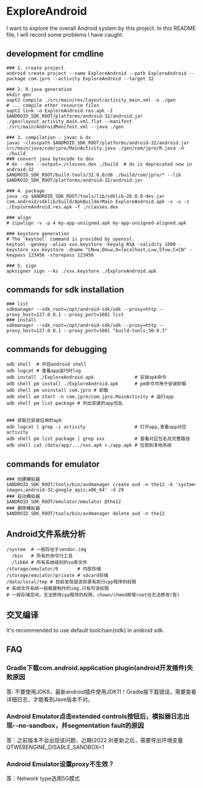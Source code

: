 # ExploreAndroid

I want to explore the overall Android system by this project. In this README file, I will record some problems I have caught.

## development for cmdline

```shell
### 1. create project
android create project --name ExploreAndroid --path ExploreAndroid --package com.jpro --activity ExploreAndroid --target 32

### 2. R.java generation
mkdir gen
aapt2 compile ./src/main/res/layout/activity_main.xml -o ./gen
# ... compile other resource files
aapt2 link -o ExploreAndroid.res.apk -I $ANDROID_SDK_ROOT/platforms/android-32/android.jar ./gen/layout_activity_main.xml.flat --manifest ./src/main/AndroidManifest.xml --java ./gen

### 3. compilation - javac & dx
javac -classpath $ANDROID_SDK_ROOT/platforms/android-32/android.jar src/main/java/com/jpro/MainActivity.java ./gen/com/jpro/R.java -d ./build
### convert java bytecode to dex
# dx --dex --output=./classes.dex ./build  # dx is deprecated now in android-32
$ANDROID_SDK_ROOT/build-tools/32.0.0/d8 ./build/com/jpro/* --lib $ANDROID_SDK_ROOT/platforms/android-32/android.jar 

### 4. package
java -cp $ANDROID_SDK_ROOT/tools/lib/sdklib-26.0.0-dev.jar com.android/sdklib/build/ApkBuilderMain ExploreAndroid.apk -v -u -z ./ExploreAndroid.res.apk -f ./classes.dex

### align
# zipalign -v -p 4 my-app-unsigned.apk my-app-unsigned-aligned.apk

### keystore generation
# The 'keytool' command is provided by openssl.
keytool -genkey -alias xxx.keystore -keyalg RSA -validity 1000 -keystore xxx.keystore -dname "CN=w,OU=w,O=localhost,L=w,ST=w,C=CN" -keypass 123456 -storepass 123456

### 5. sign
apksigner sign --ks ./xxx.keystore ./ExploreAndroid.apk
```

## commands for sdk installation

```shell
### list
sdkmanager --sdk_root=/opt/android-sdk/sdk --proxy=http --proxy_host=127.0.0.1 --proxy_port=1081 list
### install
sdkmanager --sdk_root=/opt/android-sdk/sdk --proxy=http --proxy_host=127.0.0.1 --proxy_port=1081 "build-tools;30.0.3"
```

## commands for debugging

```shell
adb shell  # 开启android shell
adb logcat # 查看app运行时log
adb install ./ExploreAndroid.apk               # 安装apk命令
adb shell pm install ./ExploreAndroid.apk      # pm命令可用于安装卸载
adb shell pm uninstall com.jpro # 卸载
adb shell am start -n com.jpro/com.jpro.MainActivity # 运行app
adb shell pm list package # 列出安装的app包名


### 获取已安装应用的apk
adb logcat | grep -i activity                  # 打开app,查看app对应activity
adb shell pm list package | grep xxx           # 查看对应包名及完整路径
adb shell cat /data/app/.../xxx.apk >./app.apk # 拉取到本地系统
```

## commands for emulator

```shell
### 创建模拟器
$ANDROID_SDK_ROOT/tools/bin/avdmanager create avd -n the12 -k 'system-images;android-32;google_apis;x86_64' -d 29
### 启动模拟器
$ANDROID_SDK_ROOT/emulator/emulator @the12
### 删除模拟器
$ANDROID_SDK_ROOT/tools/bin/avdmanager delete avd -n the12
```

## Android文件系统分析

```shell
/system  # 一般存在于vendor.img
  /bin   # 所有的命令行工具
  /lib64 # 所有系统级别的so库文件
/storage/emulator/0       # 内部存储
/storage/emulator/private # sdcard存储
/data/local/tmp # 目前发现就该目录有执行cpp程序的权限
# 系统文件系统一般都是制作的img,只有可读权限
# 一般存储空间，无法修改cpp程序的权限，chown/chmod即使root也无法修改(暂)
```

## 交叉编译

It's recommended to use default toolchain(ndk) in android sdk.

## FAQ

### Gradle下载com.android.application plugin(android开发插件)失败原因
答: 不要使用JDK8，最新android插件使用JDK11！Gradle报下载错误，需要查看详细日志，才能看到Jave版本不对。

### Android Emulator点击extended controls按钮后，模拟器日志出现--no-sandbox，并segmentation fault的原因
答：之前版本不会出现该问题，近期(2022.9)更新之后，需要导出环境变量 QTWEBENGINE_DISABLE_SANDBOX=1

### Android Emulator设置proxy不生效？
答：Network type选用5G模式
